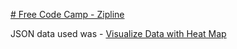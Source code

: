 [# Free Code Camp - Zipline](https://www.freecodecamp.com/challenges/visualize-data-with-a-heat-map)

JSON data used was  - [ Visualize Data with Heat Map](https://raw.githubusercontent.com/FreeCodeCamp/ProjectReferenceData/master/global-temperature.json)
